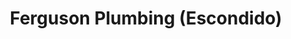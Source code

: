 ---
title: "Ferguson Plumbing (Escondido)"
url: /escondido/ferguson-plumbing-escondido/
shop: Baustoffe
---